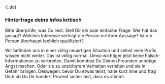 {:.do}
### Hinterfrage deine Infos kritisch

Bitte überprüfe, was Du liest. Stell Dir ein paar einfache Frage: Wer hat das gesagt? Welches Interesse verfolgt die Person mit ihrer Aussage? Ist die Person überhaupt fachlich qualifiziert? 

Wir befinden uns in einer völlig neuartigen Situation und selbst viele Profis wissen nicht weiter. Das ist völlig normal. Umso wichtiger jetzt keine Falsch-Informationen zu verbreiten. Damit könntest Du Deinen Freunden unnötige Angst machen. Oder sie zu unsicherem Verhalten verleiten und sie in Gefahr bringen. Deswegen: bevor Du etwas teilst, halte kurz inne und frag Dich ob Du Dir hundert Prozent sicher bist, dass es stimmt.
